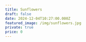 ```yaml
---
title: Sunflowers
draft: false
date: 2024-12-04T10:27:00.000Z
featured_image: /img/sunflowers.jpg
private: true
price: 0
---
```

